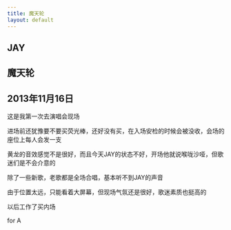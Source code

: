 ```yaml
---
title: 魔天轮
layout: default
---
```

## JAY

## 魔天轮

## 2013年11月16日

这是我第一次去演唱会现场

进场前还犹豫要不要买荧光棒，还好没有买，在入场安检的时候会被没收，会场的座位上每人会发一支

黄龙的音效感觉不是很好，而且今天JAY的状态不好，开场他就说喉咙沙哑，但歌迷们是不会介意的

除了一些新歌，老歌都是全场合唱，基本听不到JAY的声音

由于位置太远，只能看着大屏幕，但现场气氛还是很好，歌迷素质也挺高的

以后工作了买内场

for A
